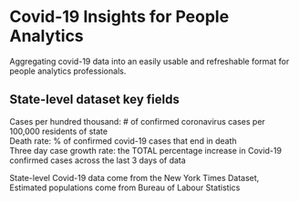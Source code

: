 # Covid-19 Insights for People Analytics
Aggregating covid-19 data into an easily usable and refreshable format for people analytics professionals.

## State-level dataset key fields
Cases per hundred thousand: # of confirmed coronavirus cases per 100,000 residents of state <br/>
Death rate: % of confirmed covid-19 cases that end in death <br/>
Three day case growth rate: the TOTAL percentage increase in Covid-19 confirmed cases across the last 3 days of data <br/>

State-level Covid-19 data come from the New York Times Dataset, Estimated populations come from Bureau of Labour Statistics
